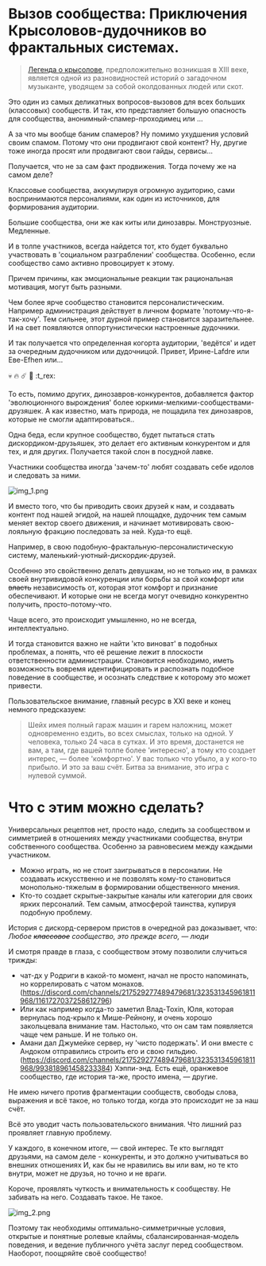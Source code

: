 # Вызов сообщества: Приключения Крысоловов-дудочников во фрактальных системах.

> [Легенда о крысолове](https://ru.wikipedia.org/wiki/Гамельнский_крысолов), предположительно возникшая в XIII веке, является одной из разновидностей историй о загадочном музыканте, уводящем за собой околдованных людей или скот.

Это один из самых деликатных вопросов-вызовов для всех больших (классовых) сообществ.
И так, кто представляет большую опасность для сообщества, анонимный-спамер-проходимец или ...

А за что мы вообще баним спамеров? Ну помимо ухудшения условий своим спамом.
Потому что они продвигают свой контент? 
Ну, другие тоже иногда просят или продвигают свои гайды, сервисы...

Получается, что не за сам факт продвижения. Тогда почему же на самом деле?

Классовые сообщества, аккумулируя огромную аудиторию, сами воспринимаются персоналиями, как один из источников, для формирования аудитории. 

Большие сообщества, они же как киты или динозавры. Монструозные. Медленные. 

И в толпе участников, всегда найдется тот, кто будет буквально участвовать в 'социальном разграблении' сообщества. Особенно, если сообщество само активно провоцирует к этому. 

Причем причины, как эмоциональные реакции так рациональная мотивация, могут быть разными.

Чем более ярче сообщество становится персоналистическим. Например администрация действует в личном формате 'потому-что-я-так-хочу'. Тем сильнее, этот дурной пример становится заразительнее. И на свет появляются оппортунистически настроенные дудочники.

И так получается что определенная когорта аудитории, 'ведётся' и идет за очередным дудочником или дудочницой. Привет, Ирине-Lafdre или Еве-Efhen или...

:skull: :fire: :comet: :sauropod: :t_rex:

То есть, помимо других, динозавров-конкурентов, добавляется фактор 'эволюционного вырождения' более юркими-мелкими-сообществами-друзяшек. А как известно, мать природа, не пощадила тех динозавров, которые не смогли адаптироваться..

Одна беда, если крупное сообщество, будет пытаться стать дискордиком-друзьяшек, это делает его активным конкурентом и для тех, и для других. Получается такой слон в посудной лавке.

Участники сообщества иногда 'зачем-то' любят создавать себе идолов и следовать за ними.

![img_1.png](../assets/img_1.png)

И вместо того, что бы приводить своих друзей к нам, и создавать контент под нашей эгидой, на нашей площадке, дудочник тем самым меняет вектор своего движения, и начинает мотивировать свою-лояльную фракцию последовать за ней. Куда-то ещё.

Например, в свою подобную-фрактальную-персоналистическую систему, маленький-уютный-дискордик-друзей.

Особенно это свойственно делать девушкам, но не только им, в рамках своей внутривидовой конкуренции или борьбы за свой комфорт или ~~власть~~ независимость от, которая этот комфорт и признание обеспечивают. И которые они не всегда могут очевидно конкурентно получить, просто-потому-что. 

Чаще всего, это происходит умышленно, но не всегда, интеллектуально.

И тогда становится важно не найти 'кто виноват' в подобных проблемах, а понять, что её решение лежит в плоскости ответственности администрации. Становится необходимо, иметь возможность вовремя идентифицировать и распознать подобное поведение в сообществе, и осознать следствие к которому это может привести.

Пользовательское внимание, главный ресурс в XXI веке и конец немного предсказуем:

> Шейх имея полный гараж машин и гарем наложниц, может одновременно ездить, во всех смыслах, только на одной. У человека, только 24 часа в сутках. И это время, достанется не вам, а там, где вашей толпе более 'интересно', а тому кто создает интерес, — более 'комфортно'. У вас только что убыло, а у кого-то прибыло. И это за ваш счёт. Битва за внимание, это игра с нулевой суммой.

# Что с этим можно сделать?

Универсальных рецептов нет, просто надо, следить за сообществом и симметрией в отношениях между участниками сообщества, внутри собственного сообщества. Особенно за равновесием между каждыми участником.
- Можно играть, но не стоит заигрываться в персоналии. Не создавать искусственно и не позволять кому-то становиться монопольно-тяжелым в формировании общественного мнения.
- Кто-то создает скрытые-закрытые каналы или категории для своих ярких персоналий. Тем самым, атмосферой таинства, купируя подобную проблему.

История с дискорд-сервером пристов в очередной раз доказывает, что: *Любое ~~классовое~~ сообщество, это прежде всего, — *люди**

И смотря правде в глаза, с сообществом этому позволили случиться трижды:
- чат-дх у Родриги в какой-то момент, начал не просто напоминать, но коррелировать с чатом монахов. (https://discord.com/channels/217529277489479681/323531345961811968/1161727037258612796)
- Или как например когда-то заметил Влад-Toxin, Юля, которая вернулась под-крыло к Мише-Рейнону, и очень хорошо закольцевала внимание там. Настолько, что он сам там появляется чаще чем раньше. И не только он.
- Амани дал Джумейке сервер, ну 'чисто подержать'. И они вместе с Андоком отправились строить его и свою гильдию.(https://discord.com/channels/217529277489479681/323531345961811968/993818961458233384)  Хэппи-энд. Есть ещё, оранжевое сообщество, где история та-же, просто имена, — другие.

Не имею ничего против фрагментации сообществ, свободы слова, выражения и всё такое, но только тогда, когда это происходит не за наш счёт.

Всё это уводит часть пользовательского внимания. Что лишний раз проявляет главную проблему.

У каждого, в конечном итоге, — свой интерес. 
Те кто выглядят друзьями, на самом деле - конкуренты, и это должно учитываться во внешних отношениях
И, как бы не нравились вы или вам, но те кто внутри, может не друзья, но точно и не враги.

Короче, проявлять чуткость и внимательность к сообществу. Не забивать на него. Создавать такое. Не такое.

![img_2.png](../assets/img_2.png)

Поэтому так необходимы оптимально-симметричные условия, открытые и понятные ролевые клаймы, сбалансированная-модель поведения, и ведение публичного учёта заслуг перед сообществом. Наоборот, поощряйте своё сообщество!





